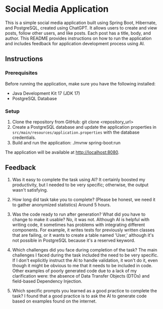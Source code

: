 # Social Media Application

This is a simple social media application built using Spring Boot, Hibernate, and PostgreSQL, created using ChatGPT. 
It allows users to create and view posts, follow other users, and like posts. Each post has a title, body, and author. 
This README provides instructions on how to run the application and includes feedback for application development process using AI.

## Instructions

### Prerequisites

Before running the application, make sure you have the following installed:

- Java Development Kit 17 (JDK 17)
- PostgreSQL Database

### Setup

1. Clone the repository from GitHub: git clone <repository_url>
2. Create a PostgreSQL database and update the application properties in `src/main/resources/application.properties` with the database credentials.
3. Build and run the application: ./mvnw spring-boot:run

The application will be available at [http://localhost:8080](http://localhost:8080).

## Feedback

1. Was it easy to complete the task using AI?
It certainly boosted my productivity, but I needed to be very specific; otherwise, the output wasn't satisfying.  

2. How long did task take you to complete? (Please be honest, we need it to gather anonymized statistics)
Around 5 hours.

3. Was the code ready to run after generation? What did you have to change to make it usable?
No, it was not. Although AI is helpful with writing code, it sometimes has problems with integrating different components. For example, it writes tests for previously written classes that are failing, or it wants to create a table named 'User,' although it's not possible in PostgreSQL because it's a reserved keyword.

4. Which challenges did you face during completion of the task?
The main challenges I faced during the task included the need to be very specific. If I don't explicitly instruct the AI to handle validation, it won't do it, even though it might be obvious to me that it needs to be included in code. Other examples of poorly generated code due to a lack of my clarification were: the absence of Data Transfer Objects (DTOs) and field-based Dependency Injection.

5. Which specific prompts you learned as a good practice to complete the task?
I found that a good practice is to ask the AI to generate code based on examples found on the internet.

